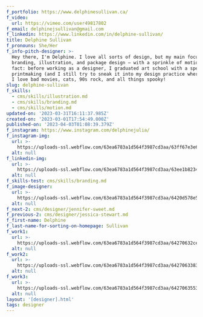 ```yaml
---
f_portfolio: https://www.delphinesullivan.ca/
f_video:
  url: https://vimeo.com/user49817802
f_email: delphinejsullivan@gmail.com
f_linkedin: https://www.linkedin.com/in/delphine-sullivan/
title: Delphine Sullivan
f_pronouns: She/Her
f_info-pitch-designer: >-
  Hey there, I'm Delphine. I love all sorts of design, but my main focuses are
  branding, illustration, and package design – with a sprinkle of motion! Fun
  fact: before working as a designer, I graduated art school with a specialty in
  printmaking (and I still try to sneak it into my design practice where I can).
  I love bad movies, cats, 90s rock, and all things spooky!
slug: delphine-sullivan
f_skills:
  - cms/skills/illustration.md
  - cms/skills/branding.md
  - cms/skills/motion.md
updated-on: '2023-03-31T16:11:37.985Z'
created-on: '2023-03-01T17:54:49.000Z'
published-on: '2023-04-03T01:08:39.379Z'
f_instagram: https://www.instagram.com/delphinejulia/
f_instagram-img:
  url: >-
    https://uploads-ssl.webflow.com/63ea6783a1d564f3987cd3aa/63ff67e3e6a8a34fd0d96f39_insta%20(1).svg
  alt: null
f_linkedin-img:
  url: >-
    https://uploads-ssl.webflow.com/63ea6783a1d564f3987cd3aa/63ee1b823465de8414c4146a_linked-in-icon.svg
  alt: null
f_skills-test: cms/skills/branding.md
f_image-designer:
  url: >-
    https://uploads-ssl.webflow.com/63ea6783a1d564f3987cd3aa/6420d578e502092c8319a685_delphine-sullivan-1.jpg
  alt: null
f_next-2: cms/designer/jennifer-sweet.md
f_previous-2: cms/designer/jessica-stewart.md
f_first-name: Delphine
f_last-name-for-sorting-on-homepage: Sullivan
f_work1:
  url: >-
    https://uploads-ssl.webflow.com/63ea6783a1d564f3987cd3aa/64270632cec22c2b52ef9335_sullivan-delphine-grad-show-work-img1.jpg
  alt: null
f_work2:
  url: >-
    https://uploads-ssl.webflow.com/63ea6783a1d564f3987cd3aa/6427063383bb0c1d708e82e4_sullivan-delphine-grad-show-work-img2.jpg
  alt: null
f_work3:
  url: >-
    https://uploads-ssl.webflow.com/63ea6783a1d564f3987cd3aa/6427063553709216b3f20032_sullivan-delphine-grad-show-work-img3.jpg
  alt: null
layout: '[designer].html'
tags: designer
---
```



